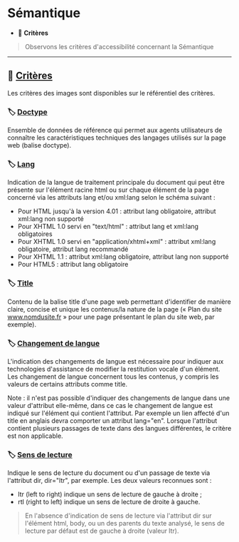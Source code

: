# Sémantique

*  🔖 **Critères**

> Observons les critères d'accessibilité concernant la Sémantique

___

## 📑 [Critères](https://www.numerique.gouv.fr/publications/rgaa-accessibilite/methode/criteres/#topic)

Les critères des images sont disponibles sur le référentiel des critères.

### 🏷️ **[Doctype](https://references.modernisation.gouv.fr/rgaa-accessibilite/glossaire.html#type-de-document)**

Ensemble de données de référence qui permet aux agents utilisateurs de connaître les caractéristiques techniques des langages utilisés sur la page web (balise doctype).

### 🏷️ **[Lang](https://references.modernisation.gouv.fr/rgaa-accessibilite/glossaire.html#langue-par-dfaut)**

Indication de la langue de traitement principale du document qui peut être présente sur l'élément racine html ou sur chaque élément de la page concerné via les attributs lang et/ou xml:lang selon le schéma suivant :

*  Pour HTML jusqu'à la version 4.01 : attribut lang obligatoire, attribut xml:lang non supporté
* Pour XHTML 1.0 servi en "text/html" : attribut lang et xml:lang obligatoires
* Pour XHTML 1.0 servi en "application/xhtml+xml" : attribut xml:lang obligatoire, attribut lang recommandé
* Pour XHTML 1.1 : attribut xml:lang obligatoire, attribut lang non supporté
* Pour HTML5 : attribut lang obligatoire

### 🏷️ **[Title](https://references.modernisation.gouv.fr/rgaa-accessibilite/glossaire.html#titrePage)**

Contenu de la balise title d'une page web permettant d'identifier de manière claire, concise et unique les contenus/la nature de la page (« Plan du site www.nomdusite.fr » pour une page présentant le plan du site web, par exemple).

### 🏷️ **[Changement de langue](https://references.modernisation.gouv.fr/rgaa-accessibilite/glossaire.html#changement-de-langue)**

L'indication des changements de langue est nécessaire pour indiquer aux technologies d'assistance de modifier la restitution vocale d'un élément. Les changement de langue concernent tous les contenus, y compris les valeurs de certains attributs comme title.

Note : il n'est pas possible d'indiquer des changements de langue dans une valeur d'attribut elle-même, dans ce cas le changement de langue est indiqué sur l'élément qui contient l'attribut. Par exemple un lien affecté d'un title en anglais devra comporter un attribut lang="en". Lorsque l'attribut contient plusieurs passages de texte dans des langues différentes, le critère est non applicable.

### 🏷️ **[Sens de lecture](https://references.modernisation.gouv.fr/rgaa-accessibilite/glossaire.html#sens-de-lecture)**

Indique le sens de lecture du document ou d'un passage de texte via l'attribut dir, dir="ltr", par exemple. Les deux valeurs reconnues sont :
* ltr (left to right) indique un sens de lecture de gauche à droite ;
* rtl (right to left) indique un sens de lecture de droite à gauche.

> En l'absence d'indication de sens de lecture via l'attribut dir sur l'élément html, body, ou un des parents du texte analysé, le sens de lecture par défaut est de gauche à droite (valeur ltr).